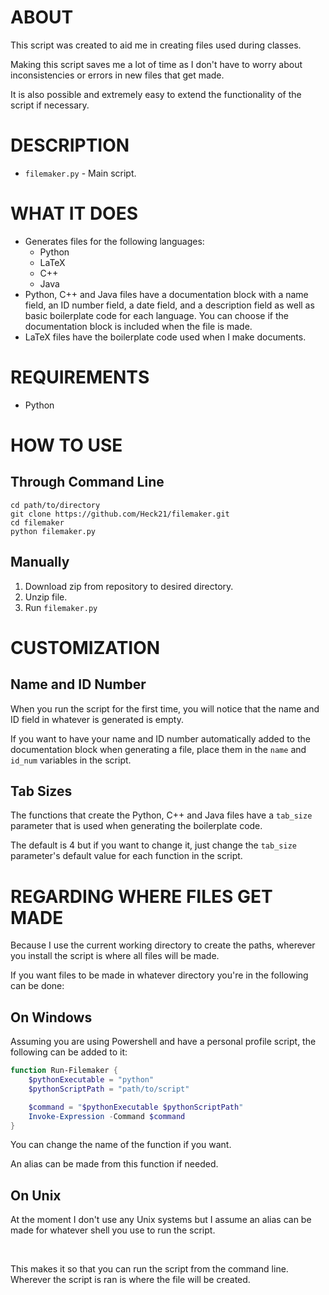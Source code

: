 # ABOUT

This script was created to aid me in creating files used during classes.

Making this script saves me a lot of time as I don't have to worry about inconsistencies or errors in new files that get made.

It is also possible and extremely easy to extend the functionality of the script if necessary.

# DESCRIPTION

- `filemaker.py` - Main script.

# WHAT IT DOES

- Generates files for the following languages:
    - Python
    - LaTeX
    - C++
    - Java
- Python, C++ and Java files have a documentation block with a name field, an ID number field, a date field, and a description field as well as basic boilerplate code for each language. You can choose if the documentation block is included when the file is made.
- LaTeX files have the boilerplate code used when I make documents.

# REQUIREMENTS

- Python

# HOW TO USE

## Through Command Line

```shell
cd path/to/directory
git clone https://github.com/Heck21/filemaker.git
cd filemaker
python filemaker.py
```

## Manually

1. Download zip from repository to desired directory.
2. Unzip file.
3. Run `filemaker.py`

# CUSTOMIZATION

## Name and ID Number

When you run the script for the first time, you will notice that the name and ID field in whatever is generated is empty.

If you want to have your name and ID number automatically added to the documentation block when generating a file, place them in the `name` and `id_num` variables in the script.

## Tab Sizes

The functions that create the Python, C++ and Java files have a `tab_size` parameter that is used when generating the boilerplate code. 

The default is 4 but if you want to change it, just change the `tab_size` parameter's default value for each function in the script.

# REGARDING WHERE FILES GET MADE

Because I use the current working directory to create the paths, wherever you install the script is where all files will be made.

If you want files to be made in whatever directory you're in the following can be done:

## On Windows

Assuming you are using Powershell and have a personal profile script, the following can be added to it:

```powershell
function Run-Filemaker {
    $pythonExecutable = "python"
    $pythonScriptPath = "path/to/script"

    $command = "$pythonExecutable $pythonScriptPath"
    Invoke-Expression -Command $command
}
```

You can change the name of the function if you want.

An alias can be made from this function if needed.

## On Unix

At the moment I don't use any Unix systems but I assume an alias can be made for whatever shell you use to run the script.

<br>

This makes it so that you can run the script from the command line. Wherever the script is ran is where the file will be created.